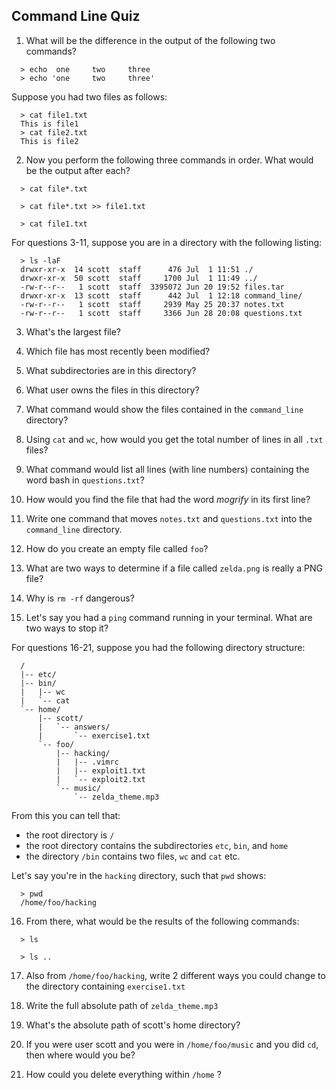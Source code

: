## Command Line Quiz

1. What will be the difference in the output of the following two commands?

```
  > echo  one     two     three
  > echo 'one     two     three'
```

Suppose you had two files as follows:

```
  > cat file1.txt
  This is file1
  > cat file2.txt
  This is file2
```

2. Now you perform the following three commands in order.  What would be the output after each?

```
  > cat file*.txt

  > cat file*.txt >> file1.txt

  > cat file1.txt
```

For questions 3-11, suppose you are in a directory with the following listing:

```
  > ls -laF
  drwxr-xr-x  14 scott  staff      476 Jul  1 11:51 ./
  drwxr-xr-x  50 scott  staff     1700 Jul  1 11:49 ../
  -rw-r--r--   1 scott  staff  3395072 Jun 20 19:52 files.tar
  drwxr-xr-x  13 scott  staff      442 Jul  1 12:18 command_line/
  -rw-r--r--   1 scott  staff     2939 May 25 20:37 notes.txt
  -rw-r--r--   1 scott  staff     3366 Jun 28 20:08 questions.txt
```

3. What's the largest file?
4. Which file has most recently been modified?
5. What subdirectories are in this directory?
6. What user owns the files in this directory?
7. What command would show the files contained in the `command_line` directory?
8. Using `cat` and `wc`, how would you get the total number of lines in all `.txt` files?
9. What command would list all lines (with line numbers) containing the word bash in `questions.txt`?
10. How would you find the file that had the word *mogrify* in its first line?
11. Write one command that moves `notes.txt` and `questions.txt` into the `command_line` directory.

12. How do you create an empty file called `foo`?
13. What are two ways to determine if a file called `zelda.png` is really a PNG file?
14. Why is `rm -rf` dangerous?
15. Let's say you had a `ping` command running in your terminal.  What are two ways to stop it?

For questions 16-21, suppose you had the following directory structure:

```
  /
  |-- etc/
  |-- bin/
  |   |-- wc
  |   `-- cat
  `-- home/
      |-- scott/
      |   `-- answers/
      |       `-- exercise1.txt
      `-- foo/
          |-- hacking/
          |   |-- .vimrc
          |   |-- exploit1.txt
          |   `-- exploit2.txt
          `-- music/
              `-- zelda_theme.mp3
```

From this you can tell that:
  - the root directory is `/`
  - the root directory contains the subdirectories `etc`, `bin`, and `home`
  - the directory `/bin` contains two files, `wc` and `cat`
  etc.

Let's say you're in the `hacking` directory, such that `pwd` shows:

```
  > pwd
  /home/foo/hacking
```

16. From there, what would be the results of the following commands:

```
  > ls
  
  > ls ..
```
  
17. Also from `/home/foo/hacking`, write 2 different ways you could change to the directory containing `exercise1.txt`

18. Write the full absolute path of `zelda_theme.mp3`
19. What's the absolute path of scott's home directory?
20. If you were user scott and you were in `/home/foo/music` and you did `cd`, then where would you be?
21. How could you delete everything within `/home` ?

